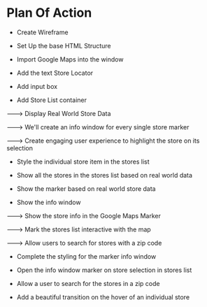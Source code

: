 # Plan Of Action

- Create Wireframe

- Set Up the base HTML Structure

- Import Google Maps into the window

- Add the text Store Locator

- Add input box 

- Add Store List container

---> Display Real World Store Data

---> We'll create an info window for every single store marker

---> Create engaging user experience to highlight the store on its selection

- Style the individual store item in the stores list

- Show all the stores in the stores list based on real world data

- Show the marker based on real world store data

- Show the info window

---> Show the store info in the Google Maps Marker

---> Mark the stores list interactive with the map

---> Allow users to search for stores with a zip code

- Complete the styling for the marker info window

- Open the info window marker on store selection in stores list

- Allow a user to search for the stores in a zip code

- Add a beautiful transition on the hover of an individual store




